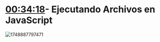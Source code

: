 # [00:34:18](https://www.youtube.com/watch?v=I17ln313Pjk&t=2058s)- Ejecutando Archivos en JavaScript

![1748887797471](image/QuéesNodeJS/1748887797471.png)
